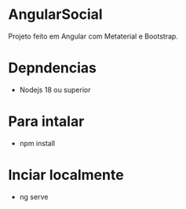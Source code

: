 # AngularSocial
  Projeto feito em Angular com Metaterial e Bootstrap.
   
# Depndencias
 - Nodejs 18 ou superior

# Para intalar 
 - npm install  
 
# Inciar localmente 
 - ng serve
